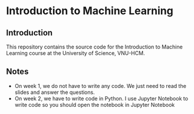 # Introduction to Machine Learning

## Introduction

This repository contains the source code for the Introduction to Machine Learning course at the University of Science, VNU-HCM.

## Notes

- On week 1, we do not have to write any code. We just need to read the slides and answer the questions.
- On week 2, we have to write code in Python. I use Jupyter Notebook to write code so you should open the notebook in Jupyter Notebook
